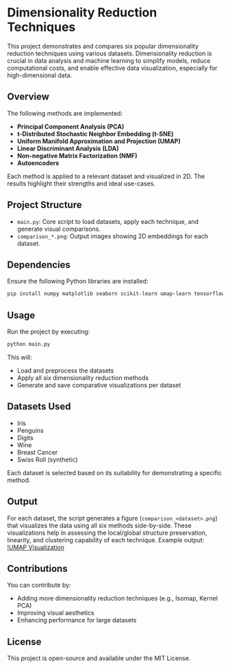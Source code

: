 # Dimensionality Reduction Techniques

This project demonstrates and compares six popular dimensionality reduction techniques using various datasets. Dimensionality reduction is crucial in data analysis and machine learning to simplify models, reduce computational costs, and enable effective data visualization, especially for high-dimensional data.

## Overview
The following methods are implemented:

- **Principal Component Analysis (PCA)**
- **t-Distributed Stochastic Neighbor Embedding (t-SNE)**
- **Uniform Manifold Approximation and Projection (UMAP)**
- **Linear Discriminant Analysis (LDA)**
- **Non-negative Matrix Factorization (NMF)**
- **Autoencoders**

Each method is applied to a relevant dataset and visualized in 2D. The results highlight their strengths and ideal use-cases.

## Project Structure
- `main.py`: Core script to load datasets, apply each technique, and generate visual comparisons.
- `comparison_*.png`: Output images showing 2D embeddings for each dataset.

## Dependencies
Ensure the following Python libraries are installed:

```bash
pip install numpy matplotlib seaborn scikit-learn umap-learn tensorflow
```

## Usage
Run the project by executing:

```bash
python main.py
```

This will:
- Load and preprocess the datasets
- Apply all six dimensionality reduction methods
- Generate and save comparative visualizations per dataset

## Datasets Used
- Iris
- Penguins
- Digits
- Wine
- Breast Cancer
- Swiss Roll (synthetic)

Each dataset is selected based on its suitability for demonstrating a specific method.

## Output
For each dataset, the script generates a figure (`comparison_<dataset>.png`) that visualizes the data using all six methods side-by-side. These visualizations help in assessing the local/global structure preservation, linearity, and clustering capability of each technique.
Example output:
[!UMAP Visualization](comparison_Digits.png)

## Contributions
You can contribute by:
- Adding more dimensionality reduction techniques (e.g., Isomap, Kernel PCA)
- Improving visual aesthetics
- Enhancing performance for large datasets

## License
This project is open-source and available under the MIT License.

